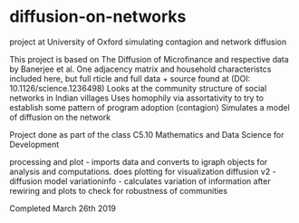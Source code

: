 # diffusion-on-networks
project at University of Oxford simulating contagion and network diffusion

This project is based on The Diffusion of Microfinance and respective data by Banerjee et al. One adjacency matrix and household characteristcs included here, but full rticle and full data + source found at (DOI: 10.1126/science.1236498)
Looks at the community structure of social networks in Indian villages
Uses homophily via assortativity to try to establish some pattern of program adoption (contagion)
Simulates a model of diffusion on the network

Project done as part of the class C5.10 Mathematics and Data Science for Development

processing and plot - imports data and converts to igraph objects for analysis and computations. does plotting for visualization
diffusion v2 - diffusion model
variationinfo - calculates variation of information after rewiring and plots to check for robustness of communities

Completed March 26th 2019
